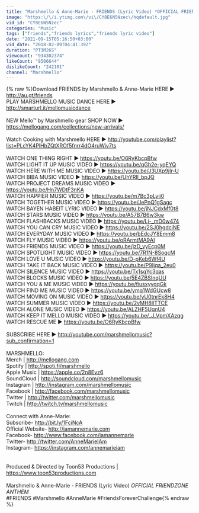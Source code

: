 ```yaml
---
title: "Marshmello & Anne-Marie - FRIENDS (Lyric Video) *OFFICIAL FRIENDZONE ANTHEM*"
image: "https:\/\/i.ytimg.com\/vi\/CY8E6N5Nzec\/hqdefault.jpg"
vid_id: "CY8E6N5Nzec"
categories: "Music"
tags: ["friends","friends lyrics","friends lyric video"]
date: "2021-09-15T05:16:50+03:00"
vid_date: "2018-02-09T04:41:39Z"
duration: "PT3M26S"
viewcount: "934302374"
likeCount: "8506644"
dislikeCount: "242101"
channel: "Marshmello"
---
```

{% raw %}Download FRIENDS by Marshmello &amp; Anne-Marie HERE ▶ <a rel="nofollow" target="blank" href="http://au.gt/friends">http://au.gt/friends</a><br />PLAY MARSHMELLO MUSIC DANCE HERE ▶ <a rel="nofollow" target="blank" href="http://smarturl.it/mellomusicdance">http://smarturl.it/mellomusicdance</a><br /><br />NEW Mello™️ by Marshmello gear SHOP NOW ▶ <a rel="nofollow" target="blank" href="https://mellogang.com/collections/new-arrivals/">https://mellogang.com/collections/new-arrivals/</a><br /><br />Watch Cooking with Marshmello HERE ▶ <a rel="nofollow" target="blank" href="http://youtube.com/playlist?list=PLcYK4PlHbZQtXROf5fnrr4dO4ruWiv7ts">http://youtube.com/playlist?list=PLcYK4PlHbZQtXROf5fnrr4dO4ruWiv7ts</a><br /><br />WATCH ONE THING RIGHT ▶ <a rel="nofollow" target="blank" href="https://youtu.be/O6RyKbcpBfw">https://youtu.be/O6RyKbcpBfw</a><br />WATCH LIGHT IT UP MUSIC VIDEO ▶ <a rel="nofollow" target="blank" href="https://youtu.be/qGh2e-yqEYQ">https://youtu.be/qGh2e-yqEYQ</a><br />WATCH HERE WITH ME MUSIC VIDEO ▶ <a rel="nofollow" target="blank" href="https://youtu.be/J3UXp9jIr-U">https://youtu.be/J3UXp9jIr-U</a><br />WATCH BIBA MUSIC VIDEO ▶ <a rel="nofollow" target="blank" href="https://youtu.be/UhYRlI_bpJQ">https://youtu.be/UhYRlI_bpJQ</a><br />WATCH PROJECT DREAMS MUSIC VIDEO ▶ <a rel="nofollow" target="blank" href="https://youtu.be/Hn7WDtF3nKA">https://youtu.be/Hn7WDtF3nKA</a><br />WATCH HAPPIER MUSIC VIDEO ▶ <a rel="nofollow" target="blank" href="https://youtu.be/m7Bc3pLyij0">https://youtu.be/m7Bc3pLyij0</a><br />WATCH TOGETHER MUSIC VIDEO ▶ <a rel="nofollow" target="blank" href="https://youtu.be/JePnQ1gSagc">https://youtu.be/JePnQ1gSagc</a><br />WATCH BAYEN HABEIT LYRIC VIDEO ▶ <a rel="nofollow" target="blank" href="https://youtu.be/jNJCdxMf0t8">https://youtu.be/jNJCdxMf0t8</a><br />WATCH STARS MUSIC VIDEO ▶ <a rel="nofollow" target="blank" href="https://youtu.be/A57B7B6w3kw">https://youtu.be/A57B7B6w3kw</a><br />WATCH FLASHBACKS MUSIC VIDEO ▶ <a rel="nofollow" target="blank" href="https://youtu.be/Lj-_mD0w474">https://youtu.be/Lj-_mD0w474</a><br />WATCH YOU CAN CRY MUSIC VIDEO ▶ <a rel="nofollow" target="blank" href="https://youtu.be/2SJ0hgdciNE">https://youtu.be/2SJ0hgdciNE</a><br />WATCH EVERYDAY MUSIC VIDEO ▶ <a rel="nofollow" target="blank" href="https://youtu.be/bEdcJY8Emm8">https://youtu.be/bEdcJY8Emm8</a><br />WATCH FLY MUSIC VIDEO ▶ <a rel="nofollow" target="blank" href="https://youtu.be/oRArmtMA9AI">https://youtu.be/oRArmtMA9AI</a><br />WATCH FRIENDS MUSIC VIDEO ▶ <a rel="nofollow" target="blank" href="https://youtu.be/jzD_yyEcp0M">https://youtu.be/jzD_yyEcp0M</a><br />WATCH SPOTLIGHT MUSIC VIDEO ▶ <a rel="nofollow" target="blank" href="https://youtu.be/7R1N-8SoqcM">https://youtu.be/7R1N-8SoqcM</a><br />WATCH LOVE U MUSIC VIDEO ▶ <a rel="nofollow" target="blank" href="https://youtu.be/D-pKeb6Wf4U">https://youtu.be/D-pKeb6Wf4U</a><br />WATCH TAKE IT BACK MUSIC VIDEO ▶ <a rel="nofollow" target="blank" href="https://youtu.be/P9Ijqa_2eu0">https://youtu.be/P9Ijqa_2eu0</a><br />WATCH SILENCE MUSIC VIDEO ▶ <a rel="nofollow" target="blank" href="https://youtu.be/Tx1sqYc3qas">https://youtu.be/Tx1sqYc3qas</a><br />WATCH BLOCKS MUSIC VIDEO ▶ <a rel="nofollow" target="blank" href="https://youtu.be/5E4ZBSInqUU">https://youtu.be/5E4ZBSInqUU</a><br />WATCH YOU &amp; ME MUSIC VIDEO ▶ <a rel="nofollow" target="blank" href="https://youtu.be/fiusxyygqGk">https://youtu.be/fiusxyygqGk</a><br />WATCH FIND ME MUSIC VIDEO ▶ <a rel="nofollow" target="blank" href="https://youtu.be/ymq1WdGUcw8">https://youtu.be/ymq1WdGUcw8</a><br />WATCH MOVING ON MUSIC VIDEO ▶ <a rel="nofollow" target="blank" href="https://youtu.be/yU0tnrEk8H4">https://youtu.be/yU0tnrEk8H4</a><br />WATCH SUMMER MUSIC VIDEO ▶ <a rel="nofollow" target="blank" href="https://youtu.be/2vMH8lITTCE">https://youtu.be/2vMH8lITTCE</a><br />WATCH ALONE MUSIC VIDEO ▶ <a rel="nofollow" target="blank" href="https://youtu.be/ALZHF5UqnU4">https://youtu.be/ALZHF5UqnU4</a><br />WATCH KEEP IT MELLO MUSIC VIDEO ▶ <a rel="nofollow" target="blank" href="https://youtu.be/_J_VpmXAzqg">https://youtu.be/_J_VpmXAzqg</a><br />WATCH RESCUE ME ▶ <a rel="nofollow" target="blank" href="https://youtu.be/O6RyKbcpBfw">https://youtu.be/O6RyKbcpBfw</a> <br /><br />SUBSCRIBE HERE ▶ <a rel="nofollow" target="blank" href="http://youtube.com/marshmellomusic?sub_confirmation=1">http://youtube.com/marshmellomusic?sub_confirmation=1</a><br /><br />MARSHMELLO: <br />Merch | <a rel="nofollow" target="blank" href="http://mellogang.com">http://mellogang.com</a><br />Spotify | <a rel="nofollow" target="blank" href="http://spoti.fi/marshmello">http://spoti.fi/marshmello</a><br />Apple Music | <a rel="nofollow" target="blank" href="https://apple.co/2n8Evz6">https://apple.co/2n8Evz6</a><br />SoundCloud | <a rel="nofollow" target="blank" href="http://soundcloud.com/marshmellomusic">http://soundcloud.com/marshmellomusic</a><br />Instagram | <a rel="nofollow" target="blank" href="http://instagram.com/marshmellomusic">http://instagram.com/marshmellomusic</a><br />Facebook | <a rel="nofollow" target="blank" href="http://facebook.com/marshmellomusic">http://facebook.com/marshmellomusic</a><br />Twitter | <a rel="nofollow" target="blank" href="http://twitter.com/marshmellomusic">http://twitter.com/marshmellomusic</a><br />Twitch | <a rel="nofollow" target="blank" href="http://twitch.tv/marshmellomusic">http://twitch.tv/marshmellomusic</a><br /><br />Connect with Anne-Marie:<br />Subscribe- <a rel="nofollow" target="blank" href="http://bit.ly/1FciNcA">http://bit.ly/1FciNcA</a><br />Official Website- <a rel="nofollow" target="blank" href="http://iamannemarie.com">http://iamannemarie.com</a><br />Facebook- <a rel="nofollow" target="blank" href="http://www.facebook.com/iamannemarie">http://www.facebook.com/iamannemarie</a><br />Twitter- <a rel="nofollow" target="blank" href="http://twitter.com/AnneMarieIAm">http://twitter.com/AnneMarieIAm</a><br />Instagram- <a rel="nofollow" target="blank" href="https://instagram.com/annemarieiam">https://instagram.com/annemarieiam</a><br /><br /><br />Produced &amp; Directed by Toon53 Productions | <a rel="nofollow" target="blank" href="https://www.toon53productions.com">https://www.toon53productions.com</a><br /><br />Marshmello &amp; Anne-Marie - FRIENDS (Lyric Video) *OFFICIAL FRIENDZONE ANTHEM*<br />#FRIENDS #Marshmello #AnneMarie #FriendsForeverChallenge{% endraw %}
